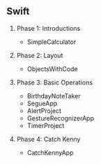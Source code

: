 ## Swift

1. Phase 1: Introductions
   - SimpleCalculator
   
2. Phase 2: Layout
   - ObjectsWithCode
   
3. Phase 3: Basic Operations
   - BirthdayNoteTaker
   - SegueApp
   - AlertProject
   - GestureRecognizerApp
   - TimerProject

4. Phase 4: Catch Kenny
   - CatchKennyApp
